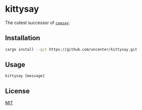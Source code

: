 # kittysay

The cutest successor of [`cowsay`](https://en.wikipedia.org/wiki/Cowsay).

## Installation

```sh
cargo install --git https://github.com/uncenter/kittysay.git
```

## Usage

```
kittysay [message]
```

## License

[MIT](LICENSE)
